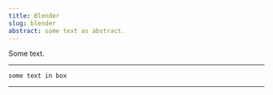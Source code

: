 ```yaml
---
title: Blender
slug: blender
abstract: some text as abstract.
---
```


Some text.



---
```
some text in box
```
---
    
